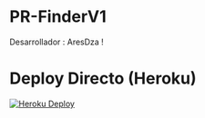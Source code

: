 # PR-FinderV1

Desarrollador : AresDza !

# Deploy Directo (Heroku)
[![Heroku Deploy](https://www.herokucdn.com/deploy/button.svg)](https://heroku.com/deploy?template=https://github.com/AresDza/Proxy-Finder)
